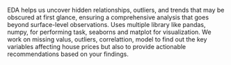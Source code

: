 EDA helps us uncover hidden relationships, outliers, and trends that may be obscured at first glance, ensuring a comprehensive analysis that goes beyond surface-level observations.
Uses multiple library like pandas, numpy, for performing task,   seaborns and matplot for visualization.
We work on missing valus, outliers, correlattion, model to find out the key variables affecting house prices but also to provide actionable recommendations based on your findings.
